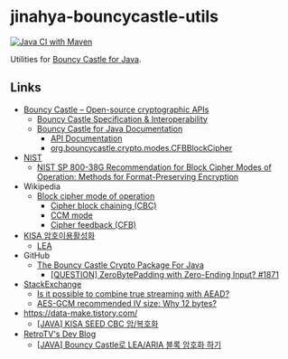 # jinahya-bouncycastle-utils

[![Java CI with Maven](https://github.com/jinahya/jinahya-bouncycastle-utils/actions/workflows/maven.yml/badge.svg)](https://github.com/jinahya/jinahya-bouncycastle-utils/actions/workflows/maven.yml)

Utilities for [Bouncy Castle for Java](https://www.bouncycastle.org/documentation/documentation-java/).

## Links

* [Bouncy Castle – Open-source cryptographic APIs](https://www.bouncycastle.org/)
    * [Bouncy Castle Specification & Interoperability](https://www.bouncycastle.org/documentation/specification_interoperability/)
    * [Bouncy Castle for Java  Documentation](https://www.bouncycastle.org/documentation/documentation-java/)
        * [API Documentation](https://downloads.bouncycastle.org/java/docs/bcprov-jdk18on-javadoc/)
        * [org.bouncycastle.crypto.modes.CFBBlockCipher](https://downloads.bouncycastle.org/java/docs/bcprov-jdk18on-javadoc/org/bouncycastle/crypto/modes/CFBBlockCipher.html)
* [NIST](https://www.nist.gov/)
    * [NIST SP 800-38G Recommendation for Block Cipher Modes of Operation: Methods for Format-Preserving Encryption](chrome-extension://efaidnbmnnnibpcajpcglclefindmkaj/https://nvlpubs.nist.gov/nistpubs/SpecialPublications/NIST.SP.800-38G.pdf)
* Wikipedia
    * [Block cipher mode of operation](https://en.wikipedia.org/wiki/Block_cipher_mode_of_operation)
      * [Cipher block chaining (CBC)](https://en.wikipedia.org/wiki/Block_cipher_mode_of_operation#Cipher_block_chaining_(CBC))
      * [CCM mode](https://en.wikipedia.org/wiki/CCM_mode)
      * [Cipher feedback (CFB)](https://en.wikipedia.org/wiki/Block_cipher_mode_of_operation#Cipher_feedback_(CFB))
* [KISA 암호이용활성화](https://seed.kisa.or.kr)
    * [LEA](https://seed.kisa.or.kr/kisa/algorithm/EgovLeaInfo.do)
* GitHub
    * [The Bouncy Castle Crypto Package For Java](https://github.com/bcgit/bc-java)
        * [[QUESTION] ZeroBytePadding with Zero-Ending Input? #1871](https://github.com/bcgit/bc-java/issues/1871)
* [StackExchange](https://stackexchange.com)
  * [Is it possible to combine true streaming with AEAD?](https://crypto.stackexchange.com/questions/24876/is-it-possible-to-combine-true-streaming-with-aead)
  * [AES-GCM recommended IV size: Why 12 bytes?](https://crypto.stackexchange.com/q/41601/39160)
* https://data-make.tistory.com/
    * [[JAVA] KISA SEED CBC 암/복호화](https://data-make.tistory.com/759)
* [RetroTV's Dev Blog](https://blog.retrotv.dev/)
    * [[JAVA] Bouncy Castle로 LEA/ARIA 블록 암호화 하기](https://blog.retrotv.dev/bouncy-castlero-lea-aria-encryption/)